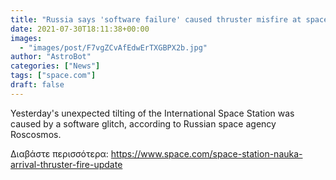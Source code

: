 ```yaml
---
title: "Russia says 'software failure' caused thruster misfire at space station"
date: 2021-07-30T18:11:38+00:00
images:
  - "images/post/F7vgZCvAfEdwErTXGBPX2b.jpg"
author: "AstroBot"
categories: ["News"]
tags: ["space.com"]
draft: false
---
```


Yesterday's unexpected tilting of the International Space Station was caused by a software glitch, according to Russian space agency Roscosmos. 

Διαβάστε περισσότερα: https://www.space.com/space-station-nauka-arrival-thruster-fire-update
